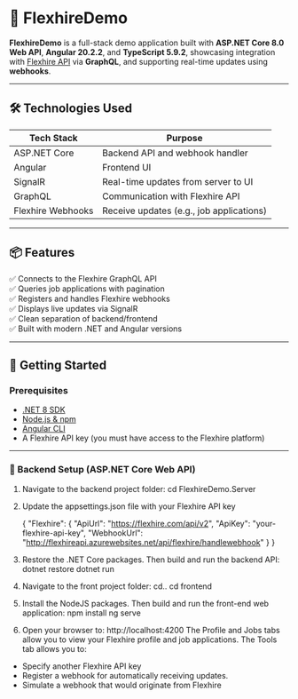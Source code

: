 # 🧰 FlexhireDemo

**FlexhireDemo** is a full-stack demo application built with **ASP.NET Core 8.0 Web API**, **Angular 20.2.2**, and **TypeScript 5.9.2**, showcasing integration with [Flexhire API](https://www.flexhire.com/) via **GraphQL**, 
and supporting real-time updates using **webhooks**.

---

## 🛠️ Technologies Used

| Tech Stack       | Purpose                                  |
|------------------|-------------------------------------------|
| ASP.NET Core     | Backend API and webhook handler           |
| Angular          | Frontend UI                              |
| SignalR          | Real-time updates from server to UI       |
| GraphQL          | Communication with Flexhire API          |
| Flexhire Webhooks| Receive updates (e.g., job applications) |

---

## 📦 Features

✅ Connects to the Flexhire GraphQL API  
✅ Queries job applications with pagination  
✅ Registers and handles Flexhire webhooks  
✅ Displays live updates via SignalR  
✅ Clean separation of backend/frontend  
✅ Built with modern .NET and Angular versions  

---

## 🚀 Getting Started

### Prerequisites

- [.NET 8 SDK](https://dotnet.microsoft.com/)
- [Node.js & npm](https://nodejs.org/)
- [Angular CLI](https://angular.io/cli)
- A Flexhire API key (you must have access to the Flexhire platform)

---

### 🔧 Backend Setup (ASP.NET Core Web API)

1. Navigate to the backend project folder:
   cd FlexhireDemo.Server

3. Update the appsettings.json file with your Flexhire API key
  
   {
  "Flexhire": {
    "ApiUrl": "https://flexhire.com/api/v2",
    "ApiKey": "your-flexhire-api-key",
    "WebhookUrl": "http://flexhireapi.azurewebsites.net/api/flexhire/handlewebhook"
  }
}

4. Restore the .NET Core packages. Then build and run the backend API:
dotnet restore
dotnet run

5. Navigate to the front project folder:
cd..
cd frontend

5. Install the NodeJS packages. Then build and run the front-end web application:
npm install
ng serve

6. Open your browser to: http://localhost:4200
The Profile and Jobs tabs allow you to view your Flexhire profile and job applications.
The Tools tab allows you to:
* Specify another Flexhire API key
* Register a webhook for automatically receiving updates.
* Simulate a webhook that would originate from Flexhire
